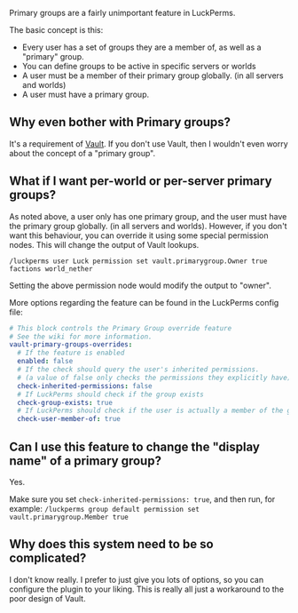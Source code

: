 Primary groups are a fairly unimportant feature in LuckPerms.

The basic concept is this:
* Every user has a set of groups they are a member of, as well as a "primary" group.
* You can define groups to be active in specific servers or worlds
* A user must be a member of their primary group globally. (in all servers and worlds)
* A user must have a primary group.

## Why even bother with Primary groups?
It's a requirement of [Vault](https://dev.bukkit.org/bukkit-plugins/vault/). If you don't use Vault, then I wouldn't even worry about the concept of a "primary group".

## What if I want per-world or per-server primary groups?
As noted above, a user only has one primary group, and the user must have the primary group globally. (in all servers and worlds). However, if you don't want this behaviour, you can override it using some special permission nodes. This will change the output of Vault lookups.

```
/luckperms user Luck permission set vault.primarygroup.Owner true factions world_nether
```

Setting the above permission node would modify the output to "owner".

More options regarding the feature can be found in the LuckPerms config file:

```yml
# This block controls the Primary Group override feature
# See the wiki for more information.
vault-primary-groups-overrides:
  # If the feature is enabled
  enabled: false
  # If the check should query the user's inherited permissions.
  # (a value of false only checks the permissions they explicitly have)
  check-inherited-permissions: false
  # If LuckPerms should check if the group exists
  check-group-exists: true
  # If LuckPerms should check if the user is actually a member of the group
  check-user-member-of: true
```

## Can I use this feature to change the "display name" of a primary group?
Yes.

Make sure you set `check-inherited-permissions: true`, and then run, for example: `/luckperms group default permission set vault.primarygroup.Member true`


## Why does this system need to be so complicated?
I don't know really. I prefer to just give you lots of options, so you can configure the plugin to your liking. This is really all just a workaround to the poor design of Vault.